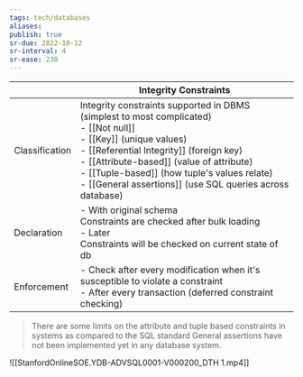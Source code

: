 ```yaml
---
tags: tech/databases
aliases:
publish: true
sr-due: 2022-10-12
sr-interval: 4
sr-ease: 230
---
```

|                | Integrity Constraints                                                                                                                                                                                                                                                                                             |
| -------------- | ----------------------------------------------------------------------------------------------------------------------------------------------------------------------------------------------------------------------------------------------------------------------------------------------------------------- |
| Classification | Integrity constraints supported in DBMS (simplest to most complicated)<br>- [[Not null]]<br>- [[Key]] (unique values)<br>- [[Referential Integrity]] (foreign key)<br>- [[Attribute-based]] (value of attribute)<br>- [[Tuple-based]] (how tuple's values relate)<br>- [[General assertions]] (use SQL queries across database) |
| Declaration    | - With original schema<br> Constraints are checked after bulk loading<br>- Later<br>Constraints will be checked on current state of db                                                                                                                                                                            |
| Enforcement    | - Check after every modification when it's susceptible to violate a constraint<br>- After every transaction (deferred constraint checking)                                                                                                                                                                        |

> There are some limits on the attribute and tuple based constraints in systems as compared to the SQL standard
> General assertions have not been implemented yet in any database system.


![[StanfordOnlineSOE.YDB-ADVSQL0001-V000200_DTH 1.mp4]]